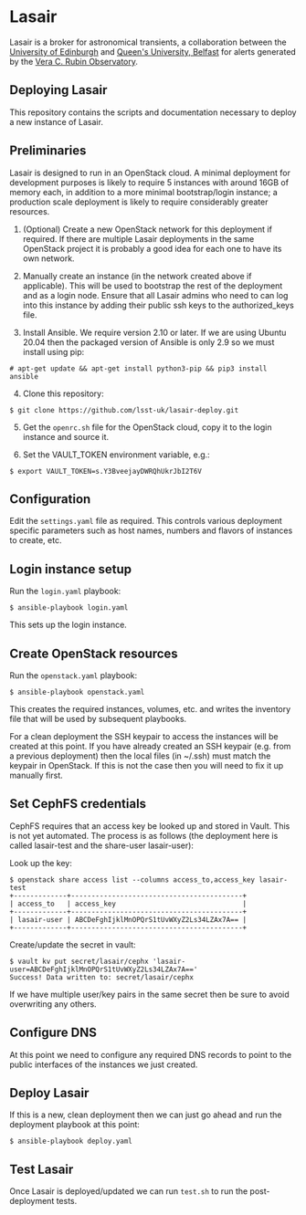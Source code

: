 # Lasair

Lasair is a broker for astronomical transients, a collaboration between
the [University of Edinburgh](https://www.ed.ac.uk/) and
[Queen's University, Belfast](https://www.qub.ac.uk/) for alerts
generated by the [Vera C. Rubin Observatory](https://www.lsst.org/). 

## Deploying Lasair

This repository contains the scripts and documentation necessary to 
deploy a new instance of Lasair.

## Preliminaries

Lasair is designed to run in an OpenStack cloud. A minimal deployment 
for development purposes is likely to require 5 instances with around 
16GB of memory each, in addition to a more minimal bootstrap/login 
instance; a production scale deployment is likely to require 
considerably greater resources.

1. (Optional) Create a new OpenStack network for this deployment if 
required. If there are multiple Lasair deployments in the same 
OpenStack project it is probably a good idea for each one to have its
own network. 

2. Manually create an instance (in the network created above if 
applicable). This will be used to bootstrap the rest
of the deployment and as a login node. Ensure that all Lasair admins
who need to can log into this instance by adding their public
ssh keys to the authorized_keys file.

3. Install Ansible. We require version 2.10 or later.
If we are using Ubuntu 20.04 then the packaged version of Ansible is
only 2.9 so we must install using pip:
```
# apt-get update && apt-get install python3-pip && pip3 install ansible
```

4. Clone this repository:
```
$ git clone https://github.com/lsst-uk/lasair-deploy.git
```

5. Get the ```openrc.sh``` file for the OpenStack cloud, copy it to the
login instance and source it.

6. Set the VAULT_TOKEN environment variable, e.g.:
```
$ export VAULT_TOKEN=s.Y3BveejayDWRQhUkrJbI2T6V
```

## Configuration

Edit the ```settings.yaml``` file as required. This controls various
deployment specific parameters such as host names, numbers and flavors
of instances to create, etc.

## Login instance setup

Run the ```login.yaml``` playbook:
```
$ ansible-playbook login.yaml
```

This sets up the login instance.

## Create OpenStack resources

Run the ```openstack.yaml``` playbook:
```
$ ansible-playbook openstack.yaml
```

This creates the required instances, volumes, etc. and writes the inventory
file that will be used by subsequent playbooks.

For a clean deployment the SSH keypair to access the instances will 
be created at this point. If you have already created an SSH keypair 
(e.g. from a previous  deployment) then the local files (in ~/.ssh) 
must match the keypair in OpenStack. If this is not the case then you
will need to fix it up manually first.

## Set CephFS credentials

CephFS requires that an access key be looked up and stored in Vault. This is not
yet automated. The process is as follows (the deployment here is called
lasair-test and the share-user lasair-user):

Look up the key:
```
$ openstack share access list --columns access_to,access_key lasair-test
+-------------+------------------------------------------+
| access_to   | access_key                               |
+-------------+------------------------------------------+
| lasair-user | ABCDeFghIjklMnOPQrS1tUvWXyZ2Ls34LZAx7A== |
+-------------+------------------------------------------+
```

Create/update the secret in vault:
```
$ vault kv put secret/lasair/cephx 'lasair-user=ABCDeFghIjklMnOPQrS1tUvWXyZ2Ls34LZAx7A=='
Success! Data written to: secret/lasair/cephx
```

If we have multiple user/key pairs in the same secret then be sure to avoid
overwriting any others.

## Configure DNS

At this point we need to configure any required DNS records to point to
the public interfaces of the instances we just created.

## Deploy Lasair

If this is a new, clean deployment then we can just go ahead and run the
deployment playbook at this point:
```
$ ansible-playbook deploy.yaml
```

<!--
## Update Lasair

If we are making an update to an existing deployment then there is an
```update.yaml``` playbook that skips steps that are only needed for a new
deployment, or we can just run the relevant playbooks individually as above. 
-->

## Test Lasair

Once Lasair is deployed/updated we can run ```test.sh``` to run the
post-deployment tests.
 

